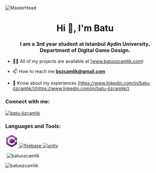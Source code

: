 ![MasterHead](https://media.licdn.com/dms/image/v2/D4D16AQGP2kPln_9J5g/profile-displaybackgroundimage-shrink_350_1400/profile-displaybackgroundimage-shrink_350_1400/0/1669541460151?e=1744848000&v=beta&t=gLIYJjs8HuQnqyxy68QxxOBGjscMSwfaQrC4jpVyM7Y)

<h1 align="center">Hi 👋, I'm Batu</h1>
<h3 align="center">I am a 3rd year student at Istanbul Aydin University, Department of Digital Game Design.</h3>



- 👨‍💻 All of my projects are available at [www.batuozcamlik.com)

- 📫 How to reach me **bozcamlik@gmail.com**

- 📄 Know about my experiences [https://www.linkedin.com/in/batu-özçamlık/](https://www.linkedin.com/in/batu-özçamlık/)

<h3 align="left">Connect with me:</h3>
<p align="left">
<a href="https://linkedin.com/in/batu-özçamlık" target="blank"><img align="center" src="https://raw.githubusercontent.com/rahuldkjain/github-profile-readme-generator/master/src/images/icons/Social/linked-in-alt.svg" alt="batu-özçamlık" height="30" width="40" /></a>
</p>

<h3 align="left">Languages and Tools:</h3>
</a> <a href="https://www.w3schools.com/cs/" target="_blank" rel="noreferrer"> <img src="https://raw.githubusercontent.com/devicons/devicon/master/icons/csharp/csharp-original.svg" alt="csharp" width="40" height="40"/> </a> <a href="https://firebase.google.com/" target="_blank" rel="noreferrer"> <img src="https://www.vectorlogo.zone/logos/firebase/firebase-icon.svg" alt="firebase" width="40" height="40"/> </a> <a href="https://unity.com/" target="_blank" rel="noreferrer"> <img src="https://www.vectorlogo.zone/logos/unity3d/unity3d-icon.svg" alt="unity" width="40" height="40"/> </a> </p>

<p>&nbsp;<img align="center" src="https://github-readme-stats.vercel.app/api?username=batuozcamlik&show_icons=true&locale=en" alt="batuozcamlik" /></p>

<p align="left"> <img src="https://komarev.com/ghpvc/?username=batuozcamlik&label=Profile%20views&color=0e75b6&style=flat" alt="batuozcamlik" /> </p>

